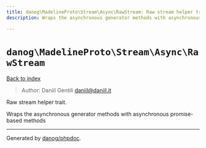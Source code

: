 ```yaml
---
title: danog\MadelineProto\Stream\Async\RawStream: Raw stream helper trait.
description: Wraps the asynchronous generator methods with asynchronous promise-based methods

---
```

# `danog\MadelineProto\Stream\Async\RawStream`
[Back to index](../../../../index.md)

> Author: Daniil Gentili <daniil@daniil.it>  
  

Raw stream helper trait.  

Wraps the asynchronous generator methods with asynchronous promise-based methods


---
Generated by [danog/phpdoc](https://phpdoc.daniil.it).  